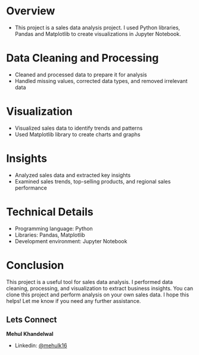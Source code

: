 # Overview
- This project is a sales data analysis project. I used Python libraries, Pandas and Matplotlib to create visualizations in Jupyter Notebook.
# Data Cleaning and Processing
- Cleaned and processed data to prepare it for analysis
- Handled missing values, corrected data types, and removed irrelevant data

# Visualization
- Visualized sales data to identify trends and patterns
- Used Matplotlib library to create charts and graphs

# Insights
- Analyzed sales data and extracted key insights
- Examined sales trends, top-selling products, and regional sales performance

# Technical Details
- Programming language: Python
- Libraries: Pandas, Matplotlib
- Development environment: Jupyter Notebook

# Conclusion
This project is a useful tool for sales data analysis. I performed data cleaning, processing, and visualization to extract business insights. You can clone this project and perform analysis on your own sales data.
I hope this helps! Let me know if you need any further assistance.

## Lets Connect

**Mehul Khandelwal**

- Linkedin: [@mehulk16](https://www.linkedin.com/in/mehulk16/)
